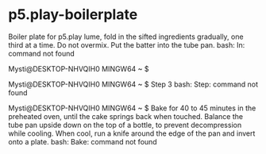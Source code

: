 # p5.play-boilerplate
Boiler plate for p5.play
lume, fold in the sifted ingredients gradually, one third at a time. Do not overmix. Put the batter into the tube pan.
bash: In: command not found

Mysti@DESKTOP-NHVQIH0 MINGW64 ~
$

Mysti@DESKTOP-NHVQIH0 MINGW64 ~
$ Step 3
bash: Step: command not found

Mysti@DESKTOP-NHVQIH0 MINGW64 ~
$ Bake for 40 to 45 minutes in the preheated oven, until the cake springs back when touched. Balance the tube pan upside down on the top of a bottle, to prevent decompression while cooling. When cool, run a knife around the edge of the pan and invert onto a plate.
bash: Bake: command not found